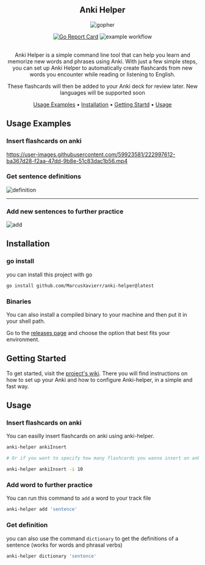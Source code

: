 <section align="center">

# Anki Helper
![gopher](https://user-images.githubusercontent.com/59923581/223569450-e039400f-4ede-4171-8e6e-ee4252cfb15b.gif)

[![Go Report Card](https://goreportcard.com/badge/github.com/MarcusXavierr/anki-helper)](https://goreportcard.com/report/github.com/MarcusXavierr/anki-helper)
![example workflow](https://github.com/MarcusXavierr/anki-helper/actions/workflows/go.yml/badge.svg)

<br/>
Anki Helper is a simple command line tool that can help you learn and memorize new words and phrases using Anki.
With just a few simple steps, you can set up Anki Helper to automatically create flashcards from new words you encounter while reading or listening to English. 

These flashcards will then be added to your Anki deck for review later. New languages will be supported soon

[Usage Examples](#usage-examples) •
[Installation](#installation) •
[Getting Startd](#getting-started) •
[Usage](#usage)

</section>

## Usage Examples

### Insert flashcards on anki

https://user-images.githubusercontent.com/59923581/222997612-ba367d28-f2aa-47dd-9b8e-51c83dac1b56.mp4

### Get sentence definitions

![definition](https://user-images.githubusercontent.com/59923581/220511647-44ac85d3-a1cc-4eef-ae78-114f41dc45b8.gif)
<hr>

### Add new sentences to further practice

![add](https://user-images.githubusercontent.com/59923581/220512928-f4a311f8-256c-4af0-8e98-279b7775fb88.gif)

## Installation

### go install
you can install this project with go
```bash
go install github.com/MarcusXavierr/anki-helper@latest
```
### Binaries
You can also install a compiled binary to your machine and then put it in your shell path.

Go to the [releases page](https://github.com/MarcusXavierr/anki-helper/releases) and choose the option that best fits your environment.

## Getting Started
To get started, visit the [project's wiki](https://github.com/MarcusXavierr/anki-helper/wiki). There you will find instructions on how to set up your Anki and how to configure Anki-helper, in a simple and fast way.

## Usage

### Insert flashcards on anki
You can easilly insert flashcards on anki using anki-helper.
```bash
anki-helper ankiInsert

# Or if you want to specify how many flashcards you wanna insert on anki, use the -i flag

anki-helper ankiInsert -i 10
```

### Add word to further practice
You can run this command to `add` a word to your track file

```bash
anki-helper add 'sentence'
```
### Get definition
you can also use the command `dictionary` to get the definitions of a sentence (works for words and phrasal verbs)

```bash
anki-helper dictionary 'sentence'
```
